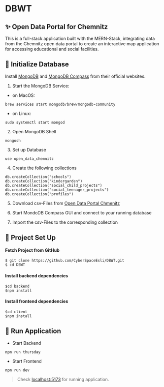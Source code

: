 # DBWT 

## ✨ Open Data Portal for Chemnitz
This is a full-stack application built with the MERN-Stack, integrating data from the Chemnitz open data portal to create an interactive map application for accessing educational and social facilities.

## 💽 Initialize Database
Install [MongoDB](https://www.mongodb.com/docs/manual/administration/install-community/) and [MongoDB Compass](https://www.mongodb.com/docs/compass/current/install/) from their official websites.

1. Start the MongoDB Service:
- on MacOS:
```
brew services start mongodb/brew/mongodb-community
```

- on Linux:
```
sudo systemctl start mongod
```


2. Open MongoDB Shell
```
mongosh
```

3. Set up Database
```
use open_data_chemnitz
```
4. Create the following collections
```
db.createCollection("schools")
db.createCollection("kindergarden")
db.createCollection("social_child_projects")
db.createCollection("social_teenager_projects")
db.createCollection("profiles")
```
5. Download csv-Files from [Open Data Portal Chmenitz]( https://portal-chemnitz.opendata.arcgis.com/search?tags=bildungfamilie)

6. Start MondoDB Compass GUI and connect to your running database

7. Import the csv-Files to the corresponding collection

## 📌 Project Set Up

#### Fetch Project from GitHub
```
$ git clone https://github.com/CyberSpaceEsli/DBWT.git
$ cd DBWT
```

#### Install backend dependencies
```
$cd backend
$npm install
```

#### Install frontend dependencies
```
$cd client
$npm install
```

## 🚀 Run Application

*  Start Backend
```
npm run thursday
```

*  Start Frontend
```
npm run dev
```

> Check [localhost:5173](http://localhost:5173) for running application.